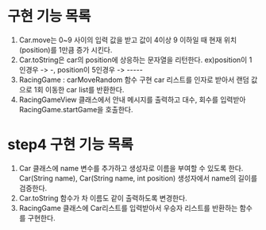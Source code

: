 # 구현 기능 목록

1. Car.move는 0~9 사이의 입력 값을 받고 값이 4이상 9 이하일 때 현재 위치(position)를 1만큼 증가 시킨다.
2. Car.toString은 car의 position에 상응하는 문자열을 리턴한다. ex)position이 1인경우 -> -, position이 5인경우 -> -----
3. RacingGame : carMoveRandom 함수 구현 car 리스트를 인자로 받아서 랜덤 값으로 1회 이동한 car list를 반환한다.
4. RacingGameView 클래스에서 안내 메시지를 출력하고 대수, 회수를 입력받아 RacingGame.startGame을 호출한다.

# step4 구현 기능 목록

1. Car 클래스에 name 변수를 추가하고 생성자로 이름을 부여할 수 있도록 한다. Car(String name), Car(String name, int position) 생성자에서 name의 길이를 검증한다.
2. Car.toString 함수가 차 이름도 같이 출력하도록 변경한다.
3. RacingGame 클래스에 Car리스트를 입력받아서 우승자 리스트를 반환하는 함수를 구현한다.